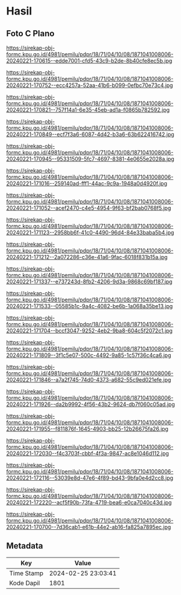 # Hasil

## Foto C Plano

https://sirekap-obj-formc.kpu.go.id/4981/pemilu/pdpr/18/71/04/10/08/1871041008006-20240221-170615--edde7001-cfd5-43c9-b2de-8b40cfe8ec5b.jpg

https://sirekap-obj-formc.kpu.go.id/4981/pemilu/pdpr/18/71/04/10/08/1871041008006-20240221-170752--ecc4257a-52aa-41b6-b099-0efbc70e73c4.jpg

https://sirekap-obj-formc.kpu.go.id/4981/pemilu/pdpr/18/71/04/10/08/1871041008006-20240221-170821--757f14a1-6e35-45eb-ad1a-f0865b782592.jpg

https://sirekap-obj-formc.kpu.go.id/4981/pemilu/pdpr/18/71/04/10/08/1871041008006-20240221-170849--ecf7f3a6-6087-4d42-b3a6-63b622416742.jpg

https://sirekap-obj-formc.kpu.go.id/4981/pemilu/pdpr/18/71/04/10/08/1871041008006-20240221-170945--95331509-5fc7-4697-8381-4e0655e2028a.jpg

https://sirekap-obj-formc.kpu.go.id/4981/pemilu/pdpr/18/71/04/10/08/1871041008006-20240221-171016--259140ad-fff1-44ac-9c9a-1948a0d4920f.jpg

https://sirekap-obj-formc.kpu.go.id/4981/pemilu/pdpr/18/71/04/10/08/1871041008006-20240221-171052--acef2470-c4e5-4954-9f63-bf2bab0768f5.jpg

https://sirekap-obj-formc.kpu.go.id/4981/pemilu/pdpr/18/71/04/10/08/1871041008006-20240221-171123--2958bb6f-41c0-4490-96d4-84e33baba5b4.jpg

https://sirekap-obj-formc.kpu.go.id/4981/pemilu/pdpr/18/71/04/10/08/1871041008006-20240221-171212--2a072286-c36e-41a6-9fac-6018f831b15a.jpg

https://sirekap-obj-formc.kpu.go.id/4981/pemilu/pdpr/18/71/04/10/08/1871041008006-20240221-171337--e737243d-8fb2-4206-9d3a-9868c69bf187.jpg

https://sirekap-obj-formc.kpu.go.id/4981/pemilu/pdpr/18/71/04/10/08/1871041008006-20240221-171533--05585b1c-9a4c-4082-be6b-1a068a35be13.jpg

https://sirekap-obj-formc.kpu.go.id/4981/pemilu/pdpr/18/71/04/10/08/1871041008006-20240221-171704--bccf3047-9252-4eb2-9ba8-604c5f2072c1.jpg

https://sirekap-obj-formc.kpu.go.id/4981/pemilu/pdpr/18/71/04/10/08/1871041008006-20240221-171809--3f1c5e07-500c-4492-9a85-1c57f36c4ca6.jpg

https://sirekap-obj-formc.kpu.go.id/4981/pemilu/pdpr/18/71/04/10/08/1871041008006-20240221-171846--a7a2f745-74d0-4373-a682-55c9ed021efe.jpg

https://sirekap-obj-formc.kpu.go.id/4981/pemilu/pdpr/18/71/04/10/08/1871041008006-20240221-171926--da2b9992-4f56-43b2-9624-db7f060c05ad.jpg

https://sirekap-obj-formc.kpu.go.id/4981/pemilu/pdpr/18/71/04/10/08/1871041008006-20240221-171955--f811876f-1645-4903-bb25-12b26675fa26.jpg

https://sirekap-obj-formc.kpu.go.id/4981/pemilu/pdpr/18/71/04/10/08/1871041008006-20240221-172030--f4c3703f-cbbf-4f3a-9847-ac8e1046d112.jpg

https://sirekap-obj-formc.kpu.go.id/4981/pemilu/pdpr/18/71/04/10/08/1871041008006-20240221-172116--53039e8d-47e6-4f89-bd43-9bfa0e4d2cc8.jpg

https://sirekap-obj-formc.kpu.go.id/4981/pemilu/pdpr/18/71/04/10/08/1871041008006-20240221-172220--acf5f90b-73fa-4719-bea6-e0ca7040c43d.jpg

https://sirekap-obj-formc.kpu.go.id/4981/pemilu/pdpr/18/71/04/10/08/1871041008006-20240221-170700--7d36cab1-e61b-44e2-ab16-fa825a7895ec.jpg


## Metadata

| Key        | Value               |
| ---------- | ------------------- |
| Time Stamp | 2024-02-25 23:03:41 |
| Kode Dapil | 1801                |



